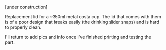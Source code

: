 [under construction]

Replacement lid for a ~350ml metal costa cup.
The lid that comes with them is of a poor design that breaks easily (the drinking slider snaps) and is hard to properly clean.

I'll return to add pics and info once I've finished printing and testing the part.
